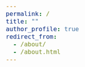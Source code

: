 ```yaml
---
permalink: /
title: ""
author_profile: true
redirect_from:
  - /about/
  - /about.html
---
```

<html lang="en">
<head>
    <meta charset="UTF-8">
    <meta name="viewport" content="width=device-width, initial-scale=1.0">
    <title>Transparent Button</title>
    <style>
        .transparent-button {
            background-color: transparent;
            border: 2px solid #3498db;
            color: #3498db;
            padding: 5px 15px;
            font-size: 12px;
            cursor: pointer;
            border-radius: 5px;
            transition: all 0.3s ease;
        }

        .transparent-button:hover {
            background-color: #3498db;
            color: white;
        }

        .justified-text {
            text-align: justify;
        }

        .justified-text-para {
            text-align: justify;
            font-size: 16px; 
        }

        * {
            font-size: 16px;
        }

    </style>
    

</head>
</html>
<p class="justified-text">
Hi, there!
</p>

<p class="justified-text">
I’m Meheraj Hossain, a CSE graduate from the <a href="https://www.du.ac.bd/body/CSE">University of Dhaka</a>, Bangladesh. I am currently working as a Machine Learning Engineer at <a href = "https://therapbd.com/">Therap (BD) Ltd</a>, where I develop applications using computer vision models and tools to enhance medical care.
</p>

<p class="justified-text">
I am also involved as a Part-time Research Assistant at the <a href = "https://ccds.ai/">Center for Computational & Data Sciences (CCDS)</a> where my works are supervised by <a href = "https://scholar.google.com/citations?user=OqlqQTwAAAAJ&hl=en">Dr. Amin Ahsan Ali</a>. Here, my current research focuses on utilizing Large Language Models (LLMs) for low-resource languages, particularly Bangla, to improve language understanding and generation in these underrepresented languages.
</p>

<p class="justified-text">
My research interests lie broadly in the area of Natural Language Processing and Computer Vision, with a focus on low-resource domains. Specifically, I am interested in:
</p>

<ul>
<li> <strong>Low-Resource NLP</strong>: Enhancing low-resource languages by leveraging cross-lingual data from high-resource languages. </li>
<li> <strong>Continual Learning</strong>: Developing strategies to prevent catastrophic forgetting when adapting LLMs to new domains.</li>
<li> <strong>Multimodal Learning</strong>: Investigating how different modalities e.g., text and images interact and convey information across them.</li>
<li> <strong>Applications of LLMs and VLMs</strong>: Exploring the diverse applications of large language models (LLMs) and vision-language models (VLMs) across various domains to enhance functionality and user experience.</li>
</ul>

<p class="justified-text">
<strong> I am actively seeking Ph.D. opportunities for Fall 2025. </strong> 
</p>


<h2>News and Updates</h2>

- **August 2024**: Paper "<i>How Good are LM and LLMs in Bangla Newspaper Article Summarization</i>", accepted at the 27th International Conference on Pattern Recognition, ICPR 2024.  
- **September 2023**:  Started working at Center for Computational & Data Sciences (CCDS) as Research Assistant(Part-Time).
- **October 2022**: Promoted to Machine Learning Engineer at Therap (BD) Ltd.
- **September 2021**: Started working at Therap (BD) Ltd. as Associate Machine Learning Engineer.
- **August 2021**: Defended undergraduate thesis.


<h2> Publications </h2>

* Faria Sultana, Md Tahmid Hasan Fuad, Md Fahim, Rahat Rizvi Rahman, **Meheraj Hossain**, M Ashraful Amin, A K M Mahbubur Rahman, Amin Ahsan Ali, *How Good are LM and LLMs in Bangla Newspaper Article Summarization*, in the Proceedings of the 27th International Conference on Pattern Recognition, ICPR 2024, To Appear. [[Paper]](https://drive.google.com/file/d/1HWCdMzGDgCp04GgJpjiHsQMRTzG3M5iT/view?usp=sharing)

* Md Fahim, **Meheraj Hossain**, Sadman Rohan, Md Ashraful Amin, AKM Mahabubur Rahman, Amin Ahsan Ali, *L-Context: Layer-wise Context Vectors for Better Text Classification Using Pre-trained Language Models*, In Review. [[Paper]](https://drive.google.com/file/d/16n6IZQ9n2au9wbJS2djriEJtUPuV97-E/view?usp=sharing)


<h2> Patents </h2>

* David Lawrence Turock, Justin Mark Brockie, James Michael Kelly, Richard Allen Robbins, **Meheraj Hossain**, et al., *Automated, Non-Invasive Artificial Intelligence Machine Learning Method and System for Identifying and Redacting Personally Identifiable Information in a Monitored Environment using Real-Time Sensor Data*, US Patent Publication No. US 2024-0212804 A1, published June 27, 2024. (Status: Pending) [[Patent]](https://patents.google.com/patent/US20240212804A1/en)


<h2>Education</h2>

* Bachelor of Science (B.Sc.) in Computer Science and Engineering  
  * University of Dhaka (January 2017 – August 2021)
  * **CGPA**: 3.74 out of 4.00
  * **Merit Position**: 7<sup>th</sup> out of 65 students


<h2> Technical Skills </h2>

* **Programming Languages**: Python, C, C++, Java, JavaScript  
* **Libraries**: PyTorch, PyTorch-Lightning, TensorFlow, Keras, OpenCV, Scikit-learn, Numpy, Pandas, Matplotlib, Seaborn  
* **Frontend Development**: HTML, CSS, Bootstrap, jQuery, Ajax 
* **Backend Development**: Node.js, Express.js 
* **Database**: MongoDB, SQL, SQLite  
* **Hardware Tools**: Nvidia Jetson Xavier NX, Jetson AGX Orin, Jetson Orin Nano, Raspberry Pi  
* **Miscellaneous**: Git, Docker, MATLAB, LaTeX, TensorRT


<h2>Awards & Achievements</h2>

* Secured 5th Position in Apurba Presents *Bhashabhrom: Bangla Grammatical Error Detection* Challenge Datathon 2023 (Team: *Team Aambella*). [[Link]](https://www.kaggle.com/competitions/bengali-ged/discussion/395940)

* Selected as Finalist in *Robi Datathon 2.0* (Team: *The_Anomalies*). [[Link]](https://www.kaggle.com/competitions/robi-datathon-2-pre-assessment/leaderboard)
  
* Awarded University Merit Scholarship by the Government of Bangladesh for outstanding academic performance.


<h2> Extracurricular Activities </h2>

* **Competitive Programming**
  * Solved <strong>1000+</strong> problems on platforms like Codeforces (Max Rating: <strong>1527</strong>), LightOJ, and UVA.
  * Participated in several national and international programming contests during undergraduate studies.

* **Kaggle Competitions**
  * Participated in several Kaggle competitions, including [Google Brain Ventilator Pressure Prediction](https://www.kaggle.com/competitions/ventilator-pressure-prediction/leaderboard) (Time Series Analysis) and [Global Wheat Detection](https://www.kaggle.com/competitions/global-wheat-detection/leaderboard) (Computer Vision Challenge).